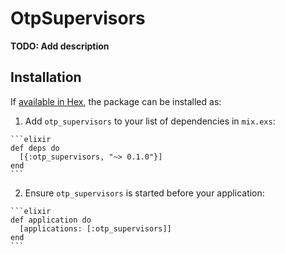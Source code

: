 # OtpSupervisors

**TODO: Add description**

## Installation

If [available in Hex](https://hex.pm/docs/publish), the package can be installed as:

  1. Add `otp_supervisors` to your list of dependencies in `mix.exs`:

    ```elixir
    def deps do
      [{:otp_supervisors, "~> 0.1.0"}]
    end
    ```

  2. Ensure `otp_supervisors` is started before your application:

    ```elixir
    def application do
      [applications: [:otp_supervisors]]
    end
    ```

